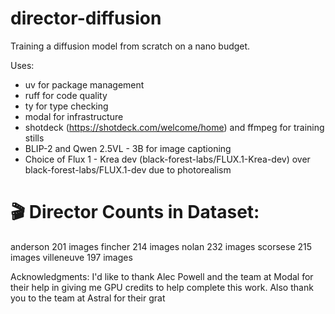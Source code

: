 # director-diffusion

Training a diffusion model from scratch on a nano budget.

Uses:

- uv for package management
- ruff for code quality
- ty for type checking
- modal for infrastructure
- shotdeck (https://shotdeck.com/welcome/home) and ffmpeg for training stills
- BLIP-2 and Qwen 2.5VL - 3B for image captioning
- Choice of Flux 1 - Krea dev (black-forest-labs/FLUX.1-Krea-dev) over black-forest-labs/FLUX.1-dev due to photorealism

🎬 Director Counts in Dataset:
========================================
anderson         201 images
fincher          214 images
nolan            232 images
scorsese         215 images
villeneuve       197 images



Acknowledgments:
I'd like to thank Alec Powell and the team at Modal for their help in giving me GPU credits to help complete this work. Also thank you to the team at Astral for their grat 